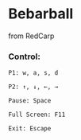 # Bebarball
from RedCarp

### Control: 
  
    P1: w, a, s, d

    P2: ↑, ↓, ←, →
  
    Pause: Space

    Full Screen: F11
    
    Exit: Escape